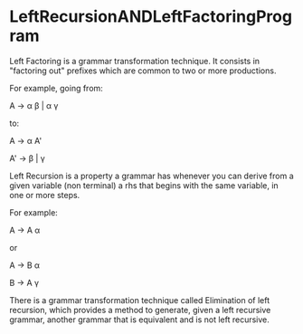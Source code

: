 # LeftRecursionANDLeftFactoringProgram

Left Factoring is a grammar transformation technique. It consists in "factoring out" prefixes which are common to two or more productions.

For example, going from:

A → α β | α γ

to:

A → α A'

A' → β | γ

Left Recursion is a property a grammar has whenever you can derive from a given variable (non terminal) a rhs that begins with the same variable, in one or more steps.

For example:

A → A α

or

A → B α

B → A γ

There is a grammar transformation technique called Elimination of left recursion, which provides a method to generate, given a left recursive grammar, 
another grammar that is equivalent and is not left recursive.
